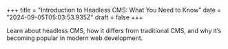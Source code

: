 +++
title = "Introduction to Headless CMS: What You Need to Know"
date = "2024-09-05T05:03:53.935Z"
draft = false
+++

Learn about headless CMS, how it differs from traditional CMS, and why it’s becoming popular in modern web development.
        